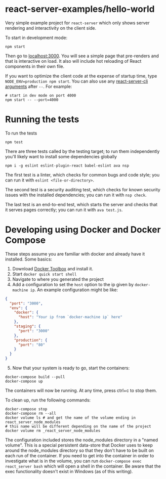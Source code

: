 # react-server-examples/hello-world

Very simple example project for `react-server` which only shows server rendering and interactivity on the client side.

To start in development mode:

```shell
npm start
```

Then go to [localhost:3000](http://localhost:3000/). You will see a simple page
that pre-renders and that is interactive on load. It also will include hot
reloading of React components in their own file.

If you want to optimize the client code at the expense of startup time, type
`NODE_ENV=production npm start`. You can also use any
[react-server-cli arguments](../../react-server-cli#setting-options-manually)
after `--`. For example:

```shell
# start in dev mode on port 4000
npm start -- --port=4000
```

# Running the tests

To run the tests

```shell
npm test
```

There are three tests called by the testing target; to run them independently
you'll likely want to install some dependencies globally

```shell
npm i -g eslint eslint-plugin-react babel-eslint ava nsp
```

The first test is a linter, which checks for common bugs and code style; you can
run it with `eslint <file-or-directory>`.

The second test is a security auditing test, which checks for known security
issues with the installed dependencies; you can run it with `nsp check`.

The last test is an end-to-end test, which starts the server and checks that it
serves pages correctly; you can run it with `ava test.js`.

# Developing using Docker and Docker Compose

These steps assume you are familiar with docker and already have it installed.
Some basics:

1. Download [Docker Toolbox](https://www.docker.com/products/docker-toolbox) and
    install it.
2. Start `docker quick start shell`
3. Navigate to where you generated the project
4. Add a configuration to set the `host` option to the ip given by
    `docker-machine ip`. An example configuration might be like:
```json
{
  "port": "3000",
  "env": {
    "docker": {
      "host": "Your ip from `docker-machine ip` here"
    },
    "staging": {
      "port": "3000"
    },
    "production": {
      "port": "80"
    }
  }
}
```
5. Now that your system is ready to go, start the containers:
```shell
docker-compose build --pull
docker-compose up
```

The containers will now be running. At any time, press ctrl+c to stop them.

To clean up, run the following commands:

```shell
docker-compose stop
docker-compose rm --all
docker volume ls # and get the name of the volume ending in react_server_node_modules
# this name will be different depending on the name of the project
docker volume rm _react_server_node_modules
```

The configuration included stores the node_modules directory in a "named volume".
This is a special persistent data-store that Docker uses to keep around the
node_modules directory so that they don't have to be built on each run of the
container. If you need to get into the container in order to investigate what
is in the volume, you can run `docker-compose exec react_server bash` which will
open a shell in the container. Be aware that the exec functionality doesn't
exist in Windows (as of this writing).
